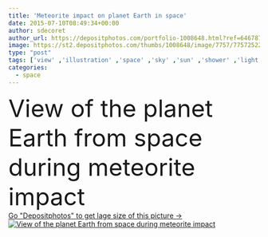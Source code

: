 ```yaml
---
title: 'Meteorite impact on planet Earth in space'
date: 2015-07-10T08:49:34+00:00
author: sdecoret
author_url: https://depositphotos.com/portfolio-1008648.html?ref=64678756
image: https://st2.depositphotos.com/thumbs/1008648/image/7757/77572522/api_thumb_450.jpg?forcejpeg=true
type: "post"
tags: ['view' ,'illustration' ,'space' ,'sky' ,'sun' ,'shower' ,'light' ,'cloud' ,'sea' ,'black' ,'sunrise' ,'sunset' ,'star' ,'explosion' ,'fantasy' ,'global' ,'earth' ,'planet' ,'world' ,'hole' ,'ocean' ,'science' ,'globe' ,'atmosphere' ,'moon' ,'ray' ,'system' ,'astronomy' ,'galaxy' ,'universe' ,'apocalypse' ,'fiction' ,'alien' ,'orbit' ,'exploration' ,'warming' ,'eclipse' ,'galactic' ,'nebula' ,'explore' ,'impact' ,'expansion' ,'asteroid' ,'meteorite' ,'armageddon' ,'black hole' ]
categories: 
  - space
---
```

<div aling="center">
            <font size="60"> View of the planet Earth from space during meteorite impact</font>   
</div>
<div>
    <a href='https://st2.depositphotos.com/thumbs/1008648/image/7757/77572522/api_thumb_450.jpg?forcejpeg=true?ref=64678756' target=_blank > Go "Depositphotos" to get lage size of this picture ->
        <img href='https://st2.depositphotos.com/thumbs/1008648/image/7757/77572522/api_thumb_450.jpg?forcejpeg=true?ref=64678756' src='https://st2.depositphotos.com/1008648/7757/i/950/depositphotos_77572522-stock-photo-meteorite-impact-on-planet-earth.jpg?forcejpeg=true' alt='View of the planet Earth from space during meteorite impact' >
    </a>
</div>
